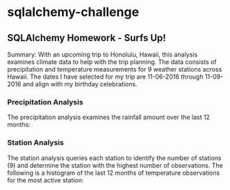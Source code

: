 # sqlalchemy-challenge

## SQLAlchemy Homework - Surfs Up!

Summary: With an upcoming trip to Honolulu, Hawaii, this analysis examines climate data to help with the trip planning.  The data consists of precipitation and temperature measurements for 9 weather stations across Hawaii.  The dates I have selected for my trip are 11-06-2016 through 11-09-2016 and align with my birthday celebrations.

### Precipitation Analysis

The precipitation analysis examines the rainfall amount over the last 12 months:

### Station Analysis

The station analysis queries each station to identify the number of stations (9) and determine the station with the highest number of observations.  The following is a histogram of the last 12 months of temperature observations for the most active station:
